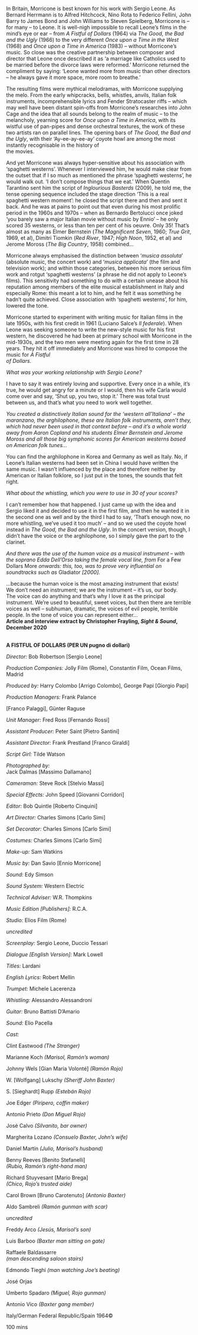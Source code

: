 

In Britain, Morricone is best known for his work with Sergio Leone. As Bernard Herrmann is to Alfred Hitchcock, Nino Rota to Federico Fellini, John Barry to James Bond and John Williams to Steven Spielberg, Morricone is – for many – to Leone. It is well-nigh impossible to recall Leone’s films in the mind’s eye or ear – from _A Fistful of Dollars_ (1964) via _The Good, the Bad and the Ugly_ (1966) to the very different _Once upon a Time in the West_ (1968) and _Once upon a Time in America_ (1983) – without Morricone’s music. So close was the creative partnership between composer and director that Leone once described it as  ‘a marriage like Catholics used to be married before the divorce laws were reformed.’ Morricone returned the compliment by saying: ‘Leone wanted more from music than other directors – he always gave it more space, more room to breathe.’

The resulting films were mythical melodramas, with Morricone supplying the melo. From the early whipcracks, bells, whistles, anvils, Italian folk instruments, incomprehensible lyrics and Fender Stratocaster riffs – which may well have been distant spin-offs from Morricone’s researches into John Cage and the idea that all sounds belong to the realm of music – to the melancholy, yearning score for _Once upon a Time in America_, with its wistful use of pan-pipes and dense orchestral textures, the work of these two artists ran on parallel lines. The opening bars of _The Good, the Bad and the Ugly_, with their ‘Ay-ee-ay-ee-ay’ coyote howl are among the most instantly recognisable in the history of  
the movies.

And yet Morricone was always hyper-sensitive about his association with ‘spaghetti westerns’. Whenever I interviewed him, he would make clear from the outset that if I so much as mentioned the phrase ‘spaghetti westerns’, he would walk out. ‘I don’t compose things that we eat.’ When Quentin Tarantino sent him the script of _Inglourious Basterds_ (2009), he told me, the tense opening sequence included the stage direction ‘This is a real spaghetti western moment’: he closed the script there and then and sent it back. And he was at pains to point out that even during his most prolific period in the 1960s and 1970s – when as Bernardo Bertolucci once joked ‘you barely saw a major Italian movie without music by Ennio’ – he only scored 35 westerns, or less than ten per cent of his oeuvre. Only 35! That’s almost as many as Elmer Bernstein (_The Magnificent Seven_, 1960; _True Grit_, 1969, et al), Dimitri Tiomkin (_Red River_, 1947; _High Noon_, 1952, et al) and Jerome Moross (_The Big Country_, 1958) combined…

Morricone always emphasised the distinction between ‘_musica assoluta_’ (absolute music, the concert work) and ‘_musica applicata_’ (the film and television work); and within those categories, between his more serious film work and rotgut ‘spaghetti westerns’ (a phrase he did not apply to Leone’s films). This sensitivity had something to do with a certain unease about his reputation among members of the elite musical establishment in Italy and especially Rome: this meant a lot to him, and he felt it was something he hadn’t quite achieved. Close association with ‘spaghetti westerns’, for him, lowered the tone.

Morricone started to experiment with writing music for Italian films in the late 1950s, with his first credit in 1961 (Luciano Salce’s _Il federale_). When Leone was seeking someone to write the new-style music for his first western, he discovered he had been at primary school with Morricone in the mid-1930s, and the two men were meeting again for the first time in 28 years. They hit it off immediately and Morricone was hired to compose the music for _A Fistful  
of Dollars_.

_What was your working relationship with Sergio Leone?_

I have to say it was entirely loving and supportive. Every once in a while, it’s true, he would get angry for a minute or I would, then his wife Carla would come over and say, ‘Shut up, you two, stop it.’ There was total trust between us, and that’s what you need to work well together.

_You created a distinctively Italian sound for the ‘western all’Italiana’ – the maranzano, the arghilophone, these are Italian folk instruments, aren’t they, which had never been used in that context before – and it’s a whole world away from Aaron Copland and his students Elmer Bernstein and Jerome Moross and all those big symphonic scores for American westerns based on American folk tunes…_

You can find the arghilophone in Korea and Germany as well as Italy. No, if Leone’s Italian westerns had been set in China I would have written the same music. I wasn’t influenced by the place and therefore neither by American or Italian folklore, so I just put in the tones, the sounds that felt right.

_What about the whistling, which you were to use in 30 of your scores?_

I can’t remember how that happened. I just came up with the idea and Sergio liked it and decided to use it in the first film, and then he wanted it in the second one as well and by the third I had to say, ‘That’s enough now, no more whistling, we’ve used it too much’ – and so we used the coyote howl instead in _The Good, the Bad and the Ugly_. In the concert version, though, I didn’t have the voice or the arghilophone, so I simply gave the part to the clarinet.

_And there was the use of the human voice as a musical instrument – with the soprano Edda Dell’Orso taking the female vocal line, from_ For a Few Dollars More _onwards: this, too, was to prove very influential on soundtracks such as_ Gladiator _[2000]._

...because the human voice is the most amazing instrument that exists!  
We don’t need an instrument; we are the instrument – it’s us, our body.  
The voice can do anything and that’s why I love it as the principal instrument. We’re used to beautiful, sweet voices, but then there are terrible voices as well – subhuman, dramatic, the voices of evil people, terrible people. In the tone of voice you can represent either...  
**Article and interview extract by Christopher Frayling, _Sight & Sound_, December 2020**
<br><br>


**A FISTFUL OF DOLLARS (PER UN pugno di dollari)**

_Director:_ Bob Robertson [Sergio Leone]

_Production Companies:_ Jolly Film (Rome), Constantin Film, Ocean Films, Madrid

_Produced by:_ Harry Colombo [Arrigo Colombo], George Papi [Giorgio Papi]

_Production Managers:_ Frank Palance

[Franco Palaggi], Günter Raguse

_Unit Manager:_ Fred Ross [Fernando Rossi]

_Assistant Producer:_ Peter Saint [Pietro Santini]

_Assistant Director:_ Frank Prestland [Franco Giraldi]

_Script Girl:_ Tilde Watson

_Photographed by:_  
Jack Dalmas [Massimo Dallamano]

_Cameraman:_ Steve Rock [Stelvio Massi]

_Special Effects:_ John Speed [Giovanni Corridori]

_Editor:_ Bob Quintle [Roberto Cinquini]

_Art Director:_ Charles Simons [Carlo Simi]

_Set Decorator:_ Charles Simons [Carlo Simi]

_Costumes:_ Charles Simons [Carlo Simi]

_Make-up:_ Sam Watkins

_Music by:_ Dan Savio [Ennio Morricone]

_Sound:_ Edy Simson

_Sound System:_ Western Electric

_Technical Adviser:_ W.R. Thompkins

_Music Edition [Publishers]:_ R.C.A.

_Studio:_ Elios Film (Rome)

_uncredited_

_Screenplay:_ Sergio Leone, Duccio Tessari

_Dialogue [English Version]:_ Mark Lowell

_Titles:_ Lardani

_English Lyrics:_ Robert Mellin

_Trumpet:_ Michele Lacerenza

_Whistling:_ Alessandro Alessandroni

_Guitar:_ Bruno Battisti D’Amario

_Sound:_ Elio Pacella

_Cast:_

Clint Eastwood _(The Stranger)_

Marianne Koch _(Marisol, Ramón’s woman)_

Johnny Wels [Gian Maria Volonté] _(Ramón Rojo)_

W. [Wolfgang] Lukschy _(Sheriff John Baxter)_

S. [Sieghardt] Rupp _(Estebán Rojo)_

Joe Edger _(Piripero, coffin maker)_

Antonio Prieto _(Don Miguel Rojo)_

José Calvo _(Silvanito, bar owner)_

Margherita Lozano _(Consuelo Baxter, John’s wife)_

Daniel Martín _(Julio, Marisol’s husband)_

Benny Reeves [Benito Stefanelli]  
_(Rubio, Ramón’s right-hand man)_

Richard Stuyvesant [Mario Brega]  
_(Chico, Rojo’s trusted aide)_

Carol Brown [Bruno Carotenuto] _(Antonio Baxter)_

Aldo Sambreli _(Ramón gunman with scar)_

_uncredited_

Freddy Arco _(Jesús, Marisol’s son)_

Luis Barboo _(Baxter man sitting on gate)_

Raffaele Baldassarre  
_(man descending saloon stairs)_

Edmondo Tieghi _(man watching Joe’s beating)_

José Orjas

Umberto Spadaro _(Miguel, Rojo gunman)_

Antonio Vico _(Baxter gang member)_

Italy/German Federal Republic/Spain 1964©

100 mins
<!--stackedit_data:
eyJoaXN0b3J5IjpbLTEwNzQxMjY5MzFdfQ==
-->
